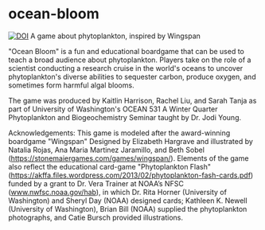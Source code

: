 # ocean-bloom
[![DOI](https://zenodo.org/badge/467669124.svg)](https://zenodo.org/badge/latestdoi/467669124)
 A game about phytoplankton, inspired by Wingspan
 
"Ocean Bloom" is a fun and educational boardgame that can be used to teach a broad audience about phytoplankton. Players take on the role of a scientist conducting a research cruise in the world's oceans to uncover phytoplankton's diverse abilities to sequester carbon, produce oxygen, and sometimes form harmful algal blooms. 

The game was produced by Kaitlin Harrison, Rachel Liu, and Sarah Tanja as part of University of Washington's OCEAN 531 A Winter Quarter Phytoplankton and Biogeochemistry Seminar taught by Dr. Jodi Young. 

Acknowledgements:
This game is modeled after the award-winning boardgame "Wingspan" Designed by Elizabeth Hargrave and illustrated by Natalia Rojas, Ana Maria Martinez Jaramillo, and Beth Sobel (https://stonemaiergames.com/games/wingspan/). Elements of the game also reflect the educational card-game "Phytoplankton Flash" (https://akffa.files.wordpress.com/2013/02/phytoplankton-fash-cards.pdf) funded by a grant to Dr. Vera Trainer at NOAA’s NFSC (www.nwfsc.noaa.gov/hab), in which Dr. Rita Horner (University of Washington) and Sheryl Day (NOAA) designed cards; Kathleen K. Newell (University of Washington), Brian Bill (NOAA) supplied the phytoplankton photographs, and Catie Bursch provided illustrations.

